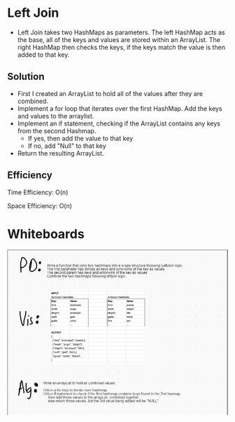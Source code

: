 # Left Join
- Left Join takes two HashMaps as parameters. The left HashMap acts as the base, all of the keys and values are stored within an ArrayList. The right HashMap then checks the keys, if the keys match the value is then added to that key.

## Solution
- First I created an ArrayList to hold all of the values after they are combined.
- Implement a for loop that iterates over the first HashMap. Add the keys and values to the arraylist.
- Implement an if statement, checking if the ArrayList contains any keys from the second Hashmap.
    - If yes, then add the value to that key
    - If no, add "Null" to that key
- Return the resulting ArrayList.

## Efficiency
Time Efficiency: O(n)

Space Efficiency: O(n)

# Whiteboards
![whiteboard](../../images/CC33.PNG)
